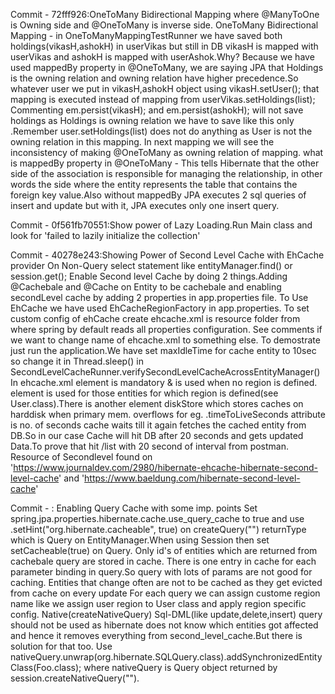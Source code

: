 Commit - 72fff926:OneToMany Bidirectional Mapping where @ManyToOne is Owning side and @OneToMany is inverse side.
	OneToMany Bidirectional Mapping - in OneToManyMappingTestRunner we have saved both holdings(vikasH,ashokH) in userVikas but still in DB vikasH is mapped with userVikas and ashokH is mapped with userAshok.Why?
	Because we have used mappedBy property in @OneToMany, we are saying JPA that Holdings is the owning relation and owning relation have higher precedence.So whatever user we put in vikasH,ashokH object using vikasH.setUser(); that mapping is executed instead of mapping from userVikas.setHoldings(list);
	Commenting em.persist(vikasH); and em.persist(ashokH); will not save holdings as  Holdings is owning relation we have to save like this only .Remember user.setHoldings(list) does not do anything as User is not the owning relation in this mapping.
	In next mapping we will see the inconsistency of making @OneToMany as owning relation of mapping.
	what is mappedBy property in @OneToMany - This tells Hibernate that the other side of the association is responsible for managing the relationship, in other words the side where the entity represents the table that contains the foreign key value.Also without mappedBy JPA executes 2 sql queries of insert and update but with it, JPA executes only one insert query.

Commit - 0f561fb70551:Show power of Lazy Loading.Run Main class and look for 'failed to lazily initialize the collection'

Commit - 40278e243:Showing Power of Second Level Cache with EhCache provider On Non-Query select statement like entityManager.find() or session.get();
	Enable Second level Cache by doing 2 things.Adding @Cachebale and @Cache on Entity to be cachebale and enabling secondLevel cache by adding 2 properties in app.properties file.
	To Use EhCache we have used EhCacheRegionFactory in app.properties.
	To set custom config of ehCache create ehcache.xml is resource folder from where spring by default reads all properties configuration. See comments if we want to change name of ehcache.xml to something else.
	To demostrate just run the application.We have set maxIdleTime for cache entity to 10sec so change it in Thread.sleep() in SecondLevelCacheRunner.verifySecondLevelCacheAcrossEntityManager()
	In ehcache.xml <defaultCache> element is mandatory & is used when no region is defined.<Cache> element is used for those entities for which region is defined(see User.class).There is another element diskStore which stores caches on harddisk when primary mem. overflows for eg. <diskStore path="java.io.tmpdir/ehcache" />.timeToLiveSeconds attribute is no. of seconds cache waits till it again fetches the cached entity from DB.So in our case Cache will hit DB after 20 seconds and gets updated Data.To prove that hit /list with 20 second of interval from postman.
	Resource of Secondlevel found on 'https://www.journaldev.com/2980/hibernate-ehcache-hibernate-second-level-cache' and 'https://www.baeldung.com/hibernate-second-level-cache'
	 
Commit - : Enabling Query Cache with some imp. points
	Set spring.jpa.properties.hibernate.cache.use_query_cache to true and use .setHint("org.hibernate.cacheable", true) on createQuery("") returnType which is Query on EntityManager.When using Session then set setCacheable(true) on Query.
	Only id's of entities which are returned from cachebale query are stored in cache.
	There is one entry in cache for each parameter binding in query.So query with lots of params are not good for caching.
	Entities that change often are not to be cached as they get evicted from cache on every update
	For each query we can assign custome region name like we assign user region to User class and apply region specific config.
	Native(createNativeQuery) Sql-DML(like update,delete,insert) query should not be used as hibernate does not know which entities got affected and hence it removes everything from second_level_cache.But there is solution for that too. Use nativeQuery.unwrap(org.hibernate.SQLQuery.class).addSynchronizedEntityClass(Foo.class); where nativeQuery is Query object returned by session.createNativeQuery("").
	
	
	  
	
	